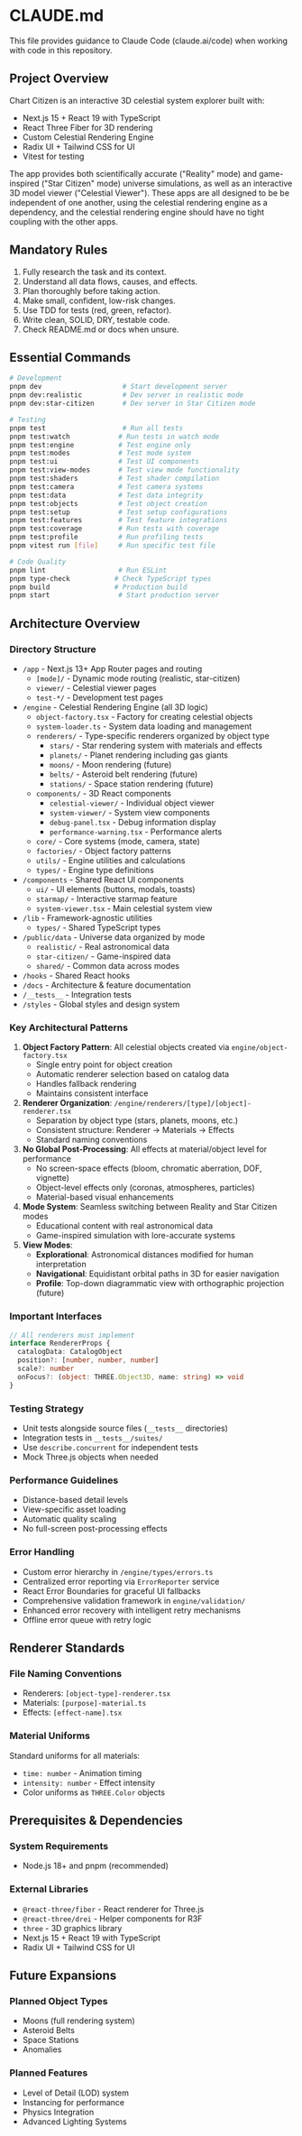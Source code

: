 # CLAUDE.md

This file provides guidance to Claude Code (claude.ai/code) when working with code in this repository.

## Project Overview

Chart Citizen is an interactive 3D celestial system explorer built with:
- Next.js 15 + React 19 with TypeScript
- React Three Fiber for 3D rendering
- Custom Celestial Rendering Engine
- Radix UI + Tailwind CSS for UI
- Vitest for testing

The app provides both scientifically accurate ("Reality" mode) and game-inspired ("Star Citizen" mode) universe simulations, as well as an interactive 3D model viewer ("Celestial Viewer"). These apps are all designed to be be independent of one another, using the celestial rendering engine as a dependency, and the celestial rendering engine should have no tight coupling with the other apps.

## Mandatory Rules

1. Fully research the task and its context.
2. Understand all data flows, causes, and effects.
3. Plan thoroughly before taking action.
4. Make small, confident, low-risk changes.
5. Use TDD for tests (red, green, refactor).
6. Write clean, SOLID, DRY, testable code.
7. Check README.md or docs when unsure.

## Essential Commands

```bash
# Development
pnpm dev                    # Start development server
pnpm dev:realistic          # Dev server in realistic mode
pnpm dev:star-citizen       # Dev server in Star Citizen mode

# Testing
pnpm test                   # Run all tests
pnpm test:watch            # Run tests in watch mode
pnpm test:engine           # Test engine only
pnpm test:modes            # Test mode system
pnpm test:ui               # Test UI components
pnpm test:view-modes       # Test view mode functionality
pnpm test:shaders          # Test shader compilation
pnpm test:camera           # Test camera systems
pnpm test:data             # Test data integrity
pnpm test:objects          # Test object creation
pnpm test:setup            # Test setup configurations
pnpm test:features         # Test feature integrations
pnpm test:coverage         # Run tests with coverage
pnpm test:profile          # Run profiling tests
pnpm vitest run [file]     # Run specific test file

# Code Quality
pnpm lint                  # Run ESLint
pnpm type-check           # Check TypeScript types
pnpm build                # Production build
pnpm start                 # Start production server
```

## Architecture Overview

### Directory Structure
- `/app` - Next.js 13+ App Router pages and routing
  - `[mode]/` - Dynamic mode routing (realistic, star-citizen)
  - `viewer/` - Celestial viewer pages
  - `test-*/` - Development test pages
- `/engine` - Celestial Rendering Engine (all 3D logic)
  - `object-factory.tsx` - Factory for creating celestial objects
  - `system-loader.ts` - System data loading and management
  - `renderers/` - Type-specific renderers organized by object type
    - `stars/` - Star rendering system with materials and effects
    - `planets/` - Planet rendering including gas giants
    - `moons/` - Moon rendering (future)
    - `belts/` - Asteroid belt rendering (future)
    - `stations/` - Space station rendering (future)
  - `components/` - 3D React components
    - `celestial-viewer/` - Individual object viewer
    - `system-viewer/` - System view components
    - `debug-panel.tsx` - Debug information display
    - `performance-warning.tsx` - Performance alerts
  - `core/` - Core systems (mode, camera, state)
  - `factories/` - Object factory patterns
  - `utils/` - Engine utilities and calculations
  - `types/` - Engine type definitions
- `/components` - Shared React UI components
  - `ui/` - UI elements (buttons, modals, toasts)
  - `starmap/` - Interactive starmap feature
  - `system-viewer.tsx` - Main celestial system view
- `/lib` - Framework-agnostic utilities
  - `types/` - Shared TypeScript types
- `/public/data` - Universe data organized by mode
  - `realistic/` - Real astronomical data
  - `star-citizen/` - Game-inspired data
  - `shared/` - Common data across modes
- `/hooks` - Shared React hooks
- `/docs` - Architecture & feature documentation
- `/__tests__` - Integration tests
- `/styles` - Global styles and design system

### Key Architectural Patterns

1. **Object Factory Pattern**: All celestial objects created via `engine/object-factory.tsx`
   - Single entry point for object creation
   - Automatic renderer selection based on catalog data
   - Handles fallback rendering
   - Maintains consistent interface
2. **Renderer Organization**: `/engine/renderers/[type]/[object]-renderer.tsx`
   - Separation by object type (stars, planets, moons, etc.)
   - Consistent structure: Renderer → Materials → Effects
   - Standard naming conventions
3. **No Global Post-Processing**: All effects at material/object level for performance
   - No screen-space effects (bloom, chromatic aberration, DOF, vignette)
   - Object-level effects only (coronas, atmospheres, particles)
   - Material-based visual enhancements
4. **Mode System**: Seamless switching between Reality and Star Citizen modes
   - Educational content with real astronomical data
   - Game-inspired simulation with lore-accurate systems
5. **View Modes**: 
   - **Explorational**: Astronomical distances modified for human interpretation
   - **Navigational**: Equidistant orbital paths in 3D for easier navigation
   - **Profile**: Top-down diagrammatic view with orthographic projection (future)

### Important Interfaces

```typescript
// All renderers must implement
interface RendererProps {
  catalogData: CatalogObject
  position?: [number, number, number]
  scale?: number
  onFocus?: (object: THREE.Object3D, name: string) => void
}
```

### Testing Strategy
- Unit tests alongside source files (`__tests__` directories)
- Integration tests in `__tests__/suites/`
- Use `describe.concurrent` for independent tests
- Mock Three.js objects when needed

### Performance Guidelines
- Distance-based detail levels
- View-specific asset loading
- Automatic quality scaling
- No full-screen post-processing effects

### Error Handling
- Custom error hierarchy in `/engine/types/errors.ts`
- Centralized error reporting via `ErrorReporter` service
- React Error Boundaries for graceful UI fallbacks
- Comprehensive validation framework in `engine/validation/`
- Enhanced error recovery with intelligent retry mechanisms
- Offline error queue with retry logic

## Renderer Standards

### File Naming Conventions
- Renderers: `[object-type]-renderer.tsx`
- Materials: `[purpose]-material.ts`
- Effects: `[effect-name].tsx`

### Material Uniforms
Standard uniforms for all materials:
- `time: number` - Animation timing
- `intensity: number` - Effect intensity
- Color uniforms as `THREE.Color` objects

## Prerequisites & Dependencies

### System Requirements
- Node.js 18+ and pnpm (recommended)

### External Libraries
- `@react-three/fiber` - React renderer for Three.js
- `@react-three/drei` - Helper components for R3F
- `three` - 3D graphics library
- Next.js 15 + React 19 with TypeScript
- Radix UI + Tailwind CSS for UI

## Future Expansions

### Planned Object Types
- Moons (full rendering system)
- Asteroid Belts
- Space Stations
- Anomalies

### Planned Features
- Level of Detail (LOD) system
- Instancing for performance
- Physics Integration
- Advanced Lighting Systems
